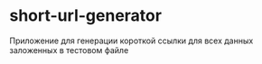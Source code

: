 # short-url-generator
Приложение для генерации короткой ссылки для всех данных заложенных в тестовом файле
